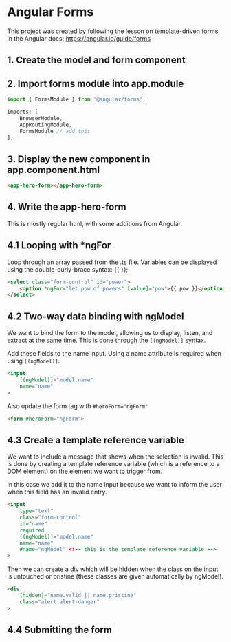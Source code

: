 # Angular Forms

This project was created by following the lesson on template-driven forms in the Angular docs: https://angular.io/guide/forms

## 1. Create the model and form component

## 2. Import forms module into app.module
```javascript
import { FormsModule } from '@angular/forms';

imports: [
    BrowserModule,
    AppRoutingModule,
    FormsModule // add this
],
```

## 3. Display the new component in app.component.html

```html
<app-hero-form></app-hero-form>
```

## 4. Write the app-hero-form

This is mostly regular html, with some additions from Angular. 

## 4.1 Looping with *ngFor

Loop through an array passed from the .ts file. Variables can be displayed using the double-curly-brace syntax: {{  }};

```html
<select class="form-control" id="power">
    <option *ngFor="let pow of powers" [value]="pow">{{ pow }}</option>
</select>
```

## 4.2 Two-way data binding with ngModel

We want to bind the form to the model, allowing us to display, listen, and extract at the same time. This is done through the ```[(ngModel)]``` syntax.

Add these fields to the name input. Using a name attribute is required when using ```[(ngModel)]```.

```html
<input 
    [(ngModel)]="model.name"
    name="name"
>
```

Also update the form tag with ```#heroForm="ngForm"```

```html
<form #heroForm="ngForm">
```

## 4.3 Create a template reference variable

We want to include a message that shows when the selection is invalid. This is done by creating a template reference variable (which is a reference to a DOM element) on the element we want to trigger from.

In this case we add it to the name input because we want to inform the user when this field has an invalid entry.

```html
<input 
    type="text"
    class="form-control"
    id="name"
    required
    [(ngModel)]="model.name"
    name="name"
    #name="ngModel" <!-- this is the template reference variable -->
>
```

Then we can create a div which will be hidden when the class on the input is untouched or pristine (these classes are given automatically by ngModel).

```html
<div 
    [hidden]="name.valid || name.pristine"
    class="alert alert-danger"    
>
```

## 4.4 Submitting the form

